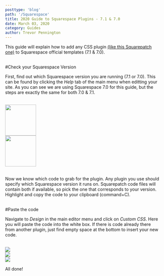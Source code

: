 ```yaml
---
posttype: 'blog'
path: '/Squarespace'
title: 2020 Guide to Squarespace Plugins - 7.1 & 7.0
date: March 03, 2020
category: Guides
author: Trevor Pennington
---
```


This guide will explain how to add any CSS plugin <a href='/animated%20Nav/'>(like this Squarepatch one)</a> to Squarespace official templates (7.1 & 7.0).
<br />
<br />

#Check your Squarespace Version

First, find out which Squarespace version you are running (7.1 or 7.0). This can be found by clicking the <em>Help</em> tab of the main menu when editting your site. As you can see we are using Squarespace 7.0 for this guide, but the steps are exactly the same for both 7.0 & 7.1.
<br />
<br />

<img src="/images/Squarespace Help.png" width="100px" height="100px" />

<br />
<img src="/images/Squarespace Version.png" width="100px" height="100px" />

<br />
<br />

Now we know which code to grab for the plugin. Any plugin you use should specify which Squarespace version it runs on. Squarepatch code files will contain both if available, so pick the one that corresponds to your version.
Highlight and copy the code to your clipboard (command+C).
<br />
<br />

#Paste the code

Navigate to <em>Design</em> in the main editor menu and click on <em>Custom CSS</em>. Here you will paste the code into the white box. If there is code already there from another plugin, just find empty space at the bottom to insert your new code.
<br />
<br />

<img src="/images/Squarespace Design.png" />
<br />

<img src="/images/Squarespace Custom CSS.png" />
<br />

<img src="/images/Custom CSS.png" />

All done!